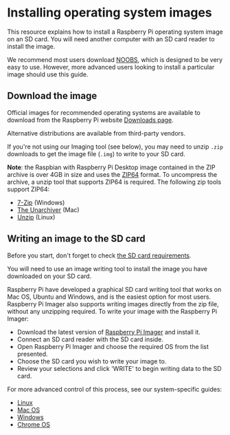 # Installing operating system images

This resource explains how to install a Raspberry Pi operating system image on an SD card. You will need another computer with an SD card reader to install the image.

We recommend most users download [NOOBS](../noobs.md), which is designed to be very easy to use. However, more advanced users looking to install a particular image should use this guide.

## Download the image

Official images for recommended operating systems are available to download from the Raspberry Pi website [Downloads page](https://www.raspberrypi.org/downloads/).

Alternative distributions are available from third-party vendors.

If you're not using our Imaging tool (see below), you may need to unzip `.zip` downloads to get the image file (`.img`) to write to your SD card.

**Note**: the Raspbian with Raspberry Pi Desktop image contained in the ZIP archive is over 4GB in size and uses the [ZIP64](https://en.wikipedia.org/wiki/Zip_%28file_format%29#ZIP64) format. To uncompress the archive, a unzip tool that supports ZIP64 is required. The following zip tools support ZIP64:

- [7-Zip](http://www.7-zip.org/) (Windows)
- [The Unarchiver](http://unarchiver.c3.cx/unarchiver) (Mac)
- [Unzip](https://linux.die.net/man/1/unzip) (Linux)

## Writing an image to the SD card

Before you start, don't forget to check [the SD card requirements](../sd-cards.md).

You will need to use an image writing tool to install the image you have downloaded on your SD card.

Raspberry Pi have developed a graphical SD card writing tool that works on Mac OS, Ubuntu and Windows, and is the easiest option for most users. Raspberry Pi Imager also supports writing images directly from the zip file, without any unzipping required. To write your image with the Raspberry Pi Imager:

- Download the latest version of [Raspberry Pi Imager](https://www.raspberrypi.org/downloads/) and install it.
- Connect an SD card reader with the SD card inside.
- Open Raspberry Pi Imager and choose the required OS from the list presented.
- Choose  the SD card you wish to write your image to.
- Review your selections and click 'WRITE' to begin writing data to the SD card.

For more advanced control of this process, see our system-specific guides:

- [Linux](linux.md)
- [Mac OS](mac.md)
- [Windows](windows.md)
- [Chrome OS](chromeos.md)
